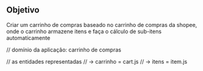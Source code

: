 ## Objetivo

Criar um carrinho de compras baseado no carrinho de compras da shopee, onde o carrinho armazene itens e faça o cálculo de sub-itens automaticamente

// domínio da aplicação: carrinho de compras

// as entidades representadas
// -> carrinho = cart.js
// -> itens = item.js